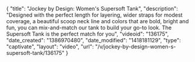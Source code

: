{
    "title": "Jockey by Design: Women's Supersoft Tank",
    "description": "Designed with the perfect length for layering, wider straps for modest coverage, a beautiful scoop neck line and colors that are bold, bright and fun, you can mix-and-match our tank to build your go-to look. The Supersoft Tank is the perfect match for you",
    "videoid": "136175",
    "date_created": "1386970480",
    "date_modified": "1418181129",
    "type": "captivate",
    "layout": "video",
    "url": "\/v\/jockey-by-design-women-s-supersoft-tank\/136175"
}